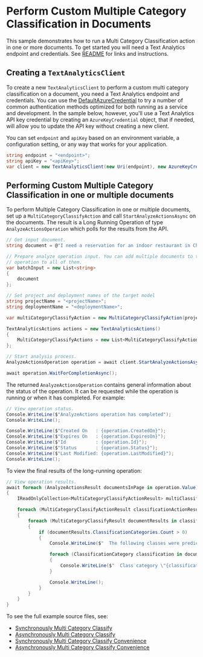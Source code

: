 # Perform Custom Multiple Category Classification in Documents
This sample demonstrates how to run a Multi Category Classification action in one or more documents. To get started you will need a Text Analytics endpoint and credentials. See [README][README] for links and instructions.

## Creating a `TextAnalyticsClient`

To create a new `TextAnalyticsClient` to perform a custom multi category classification on a document, you need a Text Analytics endpoint and credentials.  You can use the [DefaultAzureCredential][DefaultAzureCredential] to try a number of common authentication methods optimized for both running as a service and development.  In the sample below, however, you'll use a Text Analytics API key credential by creating an `AzureKeyCredential` object, that if needed, will allow you to update the API key without creating a new client.

You can set `endpoint` and `apiKey` based on an environment variable, a configuration setting, or any way that works for your application.

```C# Snippet:CreateTextAnalyticsClient
string endpoint = "<endpoint>";
string apiKey = "<apiKey>";
var client = new TextAnalyticsClient(new Uri(endpoint), new AzureKeyCredential(apiKey));
```

## Performing Custom Multiple Category Classification in one or multiple documents

To perform Multiple Category Classification in one or multiple documents, set up a `MultiCategoryClassifyAction` and call `StartAnalyzeActionsAsync` on the documents. The result is a Long Running Operation of type `AnalyzeActionsOperation` which polls for the results from the API.

```C# Snippet:TextAnalyticsMultiCategoryClassifyAsync
// Get input document.
string document = @"I need a reservation for an indoor restaurant in China. Please don't stop the music. Play music and add it to my playlist.";

// Prepare analyze operation input. You can add multiple documents to this list and perform the same
// operation to all of them.
var batchInput = new List<string>
{
    document
};

// Set project and deployment names of the target model
string projectName = "<projectName>";
string deploymentName = "<deploymentName>";

var multiCategoryClassifyAction = new MultiCategoryClassifyAction(projectName, deploymentName);

TextAnalyticsActions actions = new TextAnalyticsActions()
{
    MultiCategoryClassifyActions = new List<MultiCategoryClassifyAction>() { multiCategoryClassifyAction }
};

// Start analysis process.
AnalyzeActionsOperation operation = await client.StartAnalyzeActionsAsync(batchInput, actions);

await operation.WaitForCompletionAsync();
```

The returned `AnalyzeActionsOperation` contains general information about the status of the operation. It can be requested while the operation is running or when it has completed. For example:

```C# Snippet:TextAnalyticsMultiCategoryClassifyOperationStatus
// View operation status.
Console.WriteLine($"AnalyzeActions operation has completed");
Console.WriteLine();

Console.WriteLine($"Created On   : {operation.CreatedOn}");
Console.WriteLine($"Expires On   : {operation.ExpiresOn}");
Console.WriteLine($"Id           : {operation.Id}");
Console.WriteLine($"Status       : {operation.Status}");
Console.WriteLine($"Last Modified: {operation.LastModified}");
Console.WriteLine();
```

To view the final results of the long-running operation:

```C# Snippet:TextAnalyticsMultiCategoryClassifyAsyncViewResults
// View operation results.
await foreach (AnalyzeActionsResult documentsInPage in operation.Value)
{
    IReadOnlyCollection<MultiCategoryClassifyActionResult> multiClassificationActionResults = documentsInPage.MultiCategoryClassifyResults;

    foreach (MultiCategoryClassifyActionResult classificationActionResults in multiClassificationActionResults)
    {
        foreach (MultiCategoryClassifyResult documentResults in classificationActionResults.DocumentsResults)
        {
            if (documentResults.ClassificationCategories.Count > 0)
            {
                Console.WriteLine($"  The following classes were predicted for this document:");

                foreach (ClassificationCategory classification in documentResults.ClassificationCategories)
                {
                    Console.WriteLine($"  Class category \"{classification.Category}\" predicted with a confidence score of {classification.ConfidenceScore}.");
                }

                Console.WriteLine();
            }
        }
    }
}
```

To see the full example source files, see:

* [Synchronously Multi Category Classify](https://github.com/Azure/azure-sdk-for-net/blob/main/sdk/textanalytics/Azure.AI.TextAnalytics/tests/samples/Sample11_MultiCategoryClassify.cs)
* [Asynchronously Multi Category Classify](https://github.com/Azure/azure-sdk-for-net/blob/main/sdk/textanalytics/Azure.AI.TextAnalytics/tests/samples/Sample11_MultiCategoryClassifyAsync.cs)
* [Synchronously Multi Category Classify Convenience](https://github.com/Azure/azure-sdk-for-net/blob/main/sdk/textanalytics/Azure.AI.TextAnalytics/tests/samples/Sample11_MultiCategoryClassifyConvenience.cs)
* [Asynchronously Multi Category Classify Convenience](https://github.com/Azure/azure-sdk-for-net/blob/main/sdk/textanalytics/Azure.AI.TextAnalytics/tests/samples/Sample11_MultiCategoryClassifyConvenienceAsync.cs)

[DefaultAzureCredential]: https://github.com/Azure/azure-sdk-for-net/blob/main/sdk/identity/Azure.Identity/README.md
[README]: https://github.com/Azure/azure-sdk-for-net/blob/main/sdk/textanalytics/Azure.AI.TextAnalytics/README.md
